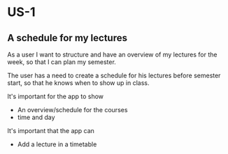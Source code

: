 # US-1
## A schedule for my lectures
As a user I want to structure and have an overview of my lectures for the week, so that I can plan my semester.

The user has a need to create a schedule for his lectures before semester start, so that he knows when to show up in class. 

It's important for the app to show
* An overview/schedule for the courses 
* time and day

It's important that the app can
* Add a lecture in a timetable


